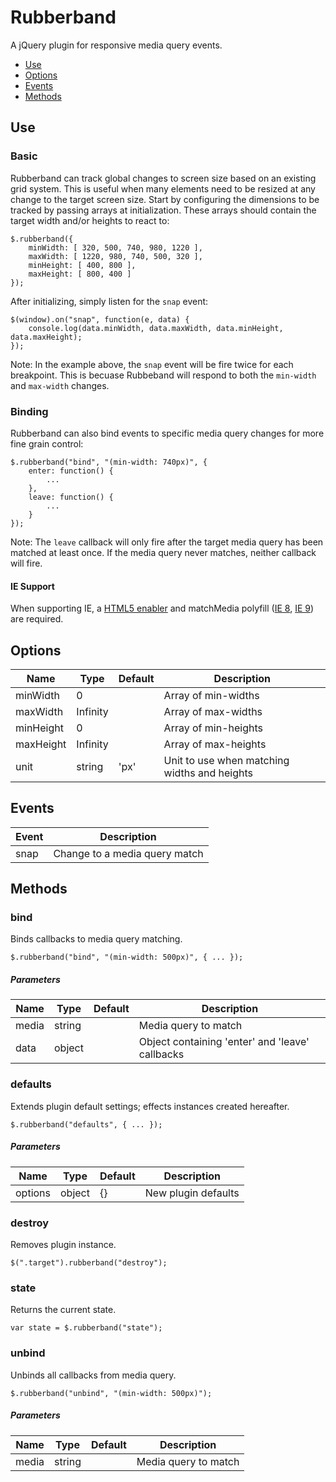 # Rubberband

A jQuery plugin for responsive media query events.

* [Use](#use)
* [Options](#options)
* [Events](#events)
* [Methods](#methods)


## Use 
### Basic

Rubberband can track global changes to screen size based on an existing grid system. This is useful when many elements need to be resized at any change to the target screen size. Start by configuring the dimensions to be tracked by passing arrays at initialization. These arrays should contain the target width and/or heights to react to:

```
$.rubberband({
	minWidth: [ 320, 500, 740, 980, 1220 ],
	maxWidth: [ 1220, 980, 740, 500, 320 ],
	minHeight: [ 400, 800 ],
	maxHeight: [ 800, 400 ]
});
```

After initializing, simply listen for the `snap` event:

```
$(window).on("snap", function(e, data) {
	console.log(data.minWidth, data.maxWidth, data.minHeight, data.maxHeight);
});
```

Note: In the example above, the `snap` event will be fire twice for each breakpoint. This is becuase Rubbeband will respond to both the `min-width` and `max-width` changes.

### Binding

Rubberband can also bind events to specific media query changes for more fine grain control:

```
$.rubberband("bind", "(min-width: 740px)", {
	enter: function() {
		...
	},
	leave: function() {
		...
	}
});
```

Note: The `leave` callback will only fire after the target media query has been matched at least once. If the media query never matches, neither callback will fire.

#### IE Support

When supporting IE, a [HTML5 enabler](https://gist.github.com/benplum/8045366) and matchMedia polyfill ([IE 8](https://gist.github.com/benplum/8045336), [IE 9](https://gist.github.com/benplum/8045327)) are required.

## Options



| Name | Type | Default | Description |
| --- | --- | --- | --- |
| minWidth |  0  |  | Array of min-widths |
| maxWidth |  Infinity  |  | Array of max-widths |
| minHeight |  0  |  | Array of min-heights |
| maxHeight |  Infinity  |  | Array of max-heights |
| unit | string | 'px' | Unit to use when matching widths and heights |

## Events

| Event | Description |
| --- | --- |
| snap | Change to a media query match |

## Methods

### bind

Binds callbacks to media query matching.

```
$.rubberband("bind", "(min-width: 500px)", { ... });
```

##### Parameters

| Name | Type | Default | Description |
| --- | --- | --- | --- |
| media | string |  | Media query to match |
| data | object |  | Object containing 'enter' and 'leave' callbacks |

### defaults

Extends plugin default settings; effects instances created hereafter.

```
$.rubberband("defaults", { ... });
```

##### Parameters

| Name | Type | Default | Description |
| --- | --- | --- | --- |
| options | object | {} | New plugin defaults |

### destroy

Removes plugin instance.

```
$(".target").rubberband("destroy");
```

### state

Returns the current state.

```
var state = $.rubberband("state");
```

### unbind

Unbinds all callbacks from media query.

```
$.rubberband("unbind", "(min-width: 500px)");
```

##### Parameters

| Name | Type | Default | Description |
| --- | --- | --- | --- |
| media | string |  | Media query to match |

